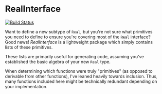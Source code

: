 # RealInterface

[![Build Status](https://travis-ci.org/jrevels/RealInterface.jl.svg?branch=master)](https://travis-ci.org/jrevels/RealInterface.jl)

Want to define a new subtype of `Real`, but you're not sure what primitives you need to
define to ensure you're covering most of the `Real` interface? Good news! *RealInterface* is
a lightweight package which simply contains lists of these primitives.

These lists are primarily useful for generating code, assuming you've established the basic
algebra of your new `Real` type.

When determining which functions were truly "primitives" (as opposed to derivable from other
functions), I've leaned heavily towards inclusion. Thus, many functions included here might
be technically redundant depending on your implementation.
